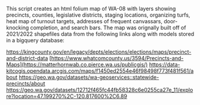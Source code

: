 This script creates an html folium map of WA-08 with layers
showing precincts, counties, legislative districts, staging locations, 
organizing turfs, heat map of turnout targets, addresses of frequent canvassars, 
door-knocking completion, and search bars. The map was orignally built off of 2021/2022 shapefiles
data from the following links along with models stored in a bigquery database:

https://kingcounty.gov/en/legacy/depts/elections/elections/maps/precinct-and-district-data
[https://www.whatcomcounty.us/3594/Precincts-and-Maps](https://matterhornwab.co.pierce.wa.us/publicgis/)
https://data-kitcogis.opendata.arcgis.com/maps/f1450ed2554e46f98498f773f481f561/about
https://geo.wa.gov/datasets/wa-geoservices::statewide-precincts/about
https://geo.wa.gov/datasets/12712f465fc44fb58328c6e0255ca27e_11/explore?location=47.199270%2C-120.817600%2C6.89
